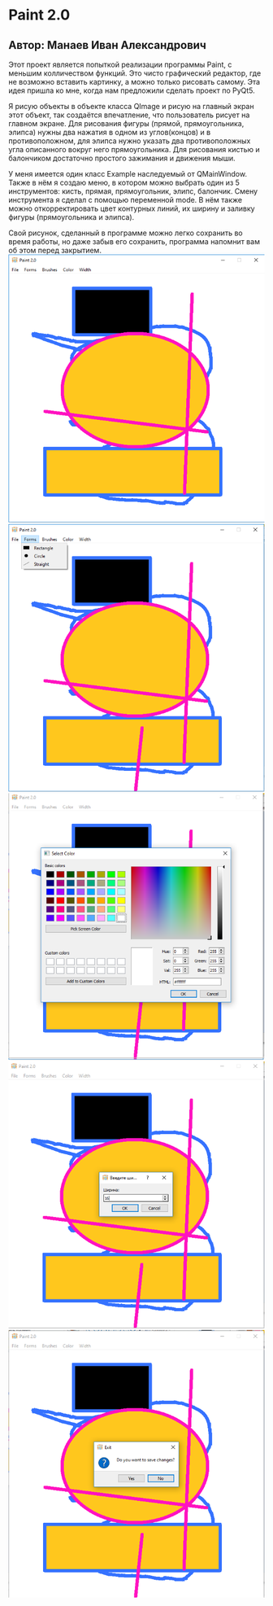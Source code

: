 # Paint 2.0
## Автор: Манаев Иван Александрович
Этот проект является попыткой реализации программы Paint, с меньшим колличеством функций. Это чисто графический редактор, где не возможно вставить картинку, а можно только рисовать самому. Эта идея пришла ко мне, когда нам предложили сделать проект по PyQt5.

Я рисую объекты в объекте класса QImage и рисую на главный экран этот объект, так создаётся впечатление, что пользователь рисует на главном экране. Для рисования фигуры (прямой, прямоугольника, элипса) нужны два нажатия в одном из углов(концов) и в противоположном, для элипса нужно указать два противоположных угла описанного вокруг него прямоугольника. Для рисования кистью и балончиком достаточно простого зажимания и движения мыши.

У меня имеется один класс Example наследуемый от QMainWindow. Также в нём я создаю меню, в котором можно выбрать один из 5 инструментов: кисть, прямая, прямоугольник, элипс, балончик. Смену инструмента я сделал с помощью переменной mode. В нём также можно откорректировать цвет контурных линий, их ширину и заливку фигуры (прямоугольника и элипса).

Свой рисунок, сделанный в программе можно легко сохранить во время работы, но даже забыв его сохранить, программа напомнит вам об этом перед закрытием.
![скриншот рисования](https://github.com/ManaeffIvan/MyProject/blob/master/pictures/screen1.png)
![скриншот меню](https://github.com/ManaeffIvan/MyProject/blob/master/pictures/screen2.png)
![скриншот выбора цвета](https://github.com/ManaeffIvan/MyProject/blob/master/pictures/screen3.png)
![скриншот выбора ширины](https://github.com/ManaeffIvan/MyProject/blob/master/pictures/screen4.png)
![скриншот предупреждения перед выходом](https://github.com/ManaeffIvan/MyProject/blob/master/pictures/screen5.png)
